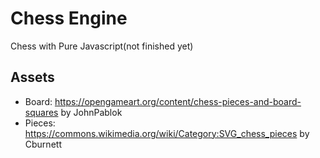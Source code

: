 # Chess Engine
 Chess with Pure Javascript(not finished yet)

## Assets 
- Board: https://opengameart.org/content/chess-pieces-and-board-squares by JohnPablok
- Pieces: https://commons.wikimedia.org/wiki/Category:SVG_chess_pieces by Cburnett
